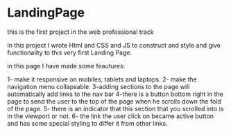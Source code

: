 # LandingPage
this is the first project in the web professional track

in this project I wrote Html and CSS and JS to construct and style and give functionality to this very first Landing Page.

in this page I have made some feautures:

1- make it responsive on mobiles, tablets and laptops.
2- make the navigation menu collapsable.
3-adding sections to the page will automatically add links to the nav bar
4-there is a button bottom right in the page to send the user to the top of the page when he scrolls down the fold of the page.
5- there is an indicator that this section that you scrolled into is in the viewport or not.
6- the link the user click on became active button and has some special styling to differ it from other links.

